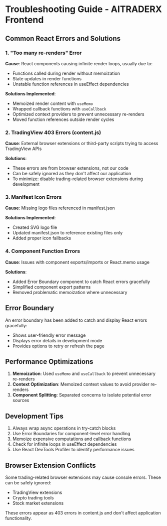 # Troubleshooting Guide - AITRADERX Frontend

## Common React Errors and Solutions

### 1. "Too many re-renders" Error

**Cause**: React components causing infinite render loops, usually due to:
- Functions called during render without memoization
- State updates in render functions
- Unstable function references in useEffect dependencies

**Solutions Implemented**:
- Memoized render content with `useMemo`
- Wrapped callback functions with `useCallback`
- Optimized context providers to prevent unnecessary re-renders
- Moved function references outside render cycles

### 2. TradingView 403 Errors (content.js)

**Cause**: External browser extensions or third-party scripts trying to access TradingView APIs

**Solutions**:
- These errors are from browser extensions, not our code
- Can be safely ignored as they don't affect our application
- To minimize: disable trading-related browser extensions during development

### 3. Manifest Icon Errors

**Cause**: Missing logo files referenced in manifest.json

**Solutions Implemented**:
- Created SVG logo file
- Updated manifest.json to reference existing files only
- Added proper icon fallbacks

### 4. Component Function Errors

**Cause**: Issues with component exports/imports or React.memo usage

**Solutions**:
- Added Error Boundary component to catch React errors gracefully
- Simplified component export patterns
- Removed problematic memoization where unnecessary

## Error Boundary

An error boundary has been added to catch and display React errors gracefully:
- Shows user-friendly error message
- Displays error details in development mode
- Provides options to retry or refresh the page

## Performance Optimizations

1. **Memoization**: Used `useMemo` and `useCallback` to prevent unnecessary re-renders
2. **Context Optimization**: Memoized context values to avoid provider re-renders
3. **Component Splitting**: Separated concerns to isolate potential error sources

## Development Tips

1. Always wrap async operations in try-catch blocks
2. Use Error Boundaries for component-level error handling
3. Memoize expensive computations and callback functions
4. Check for infinite loops in useEffect dependencies
5. Use React DevTools Profiler to identify performance issues

## Browser Extension Conflicts

Some trading-related browser extensions may cause console errors. These can be safely ignored:
- TradingView extensions
- Crypto trading tools
- Stock market extensions

These errors appear as 403 errors in content.js and don't affect application functionality. 